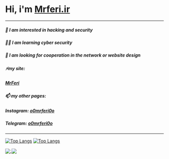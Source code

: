 # Hi, i'm [Mrferi.ir](https://mrferi.ir)
---
##### 🔰 I am interested in **hacking** and **security** 
##### 🧑‍💻 I am learning **cyber security** 
##### 💞️ I am looking for cooperation in the network or website design 
##### ⚡my site:
#####   [MrFeri](https://mrferi.ir)
##### 📫 my other pages:
#####   **Instagram:** [o0mrferi0o](https://instagram.com/https.mrferi)
#####   **Telegram:** [o0mrferi0o](https://t.me/httpsMrferi) 

---

[![Top Langs](https://github-readme-stats.vercel.app/api/top-langs/?username=httpsMrferi&layout=compact)](https://github.com/anuraghazra/github-readme-stats)
[![Top Langs](https://github-readme-stats.vercel.app/api/top-langs/?username=httpsMrferi&layout=compact)](https://github.com/anuraghazra/github-readme-stats)

<a href="https://github.com/httpsMrferi">
  <img align="center" src="https://github-readme-stats.vercel.app/api?username=httpsMrferi&hide=contribs&theme=dark" />
</a>

<a href="https://github.com/httpsMrferi">
  <img align="center" src="https://github-readme-stats.vercel.app/api/top-langs/?username=httpsMrferi&layout=compact" />
</a>
